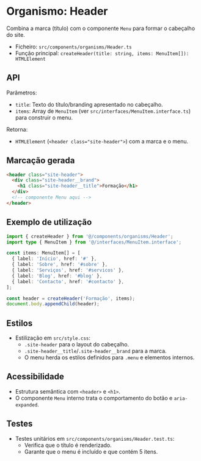 # Organismo: Header

Combina a marca (título) com o componente `Menu` para formar o cabeçalho do site.

- Ficheiro: `src/components/organisms/Header.ts`
- Função principal: `createHeader(title: string, items: MenuItem[]): HTMLElement`

## API

Parâmetros:

- `title`: Texto do título/branding apresentado no cabeçalho.
- `items`: Array de `MenuItem` (ver `src/interfaces/MenuItem.interface.ts`) para construir o menu.

Retorna:

- `HTMLElement` (`<header class="site-header">`) com a marca e o menu.

## Marcação gerada

```html
<header class="site-header">
  <div class="site-header__brand">
    <h1 class="site-header__title">Formação</h1>
  </div>
  <!-- componente Menu aqui -->
</header>
```

## Exemplo de utilização

```ts
import { createHeader } from '@/components/organisms/Header';
import type { MenuItem } from '@/interfaces/MenuItem.interface';

const items: MenuItem[] = [
  { label: 'Início', href: '#' },
  { label: 'Sobre', href: '#sobre' },
  { label: 'Serviços', href: '#servicos' },
  { label: 'Blog', href: '#blog' },
  { label: 'Contacto', href: '#contacto' },
];

const header = createHeader('Formação', items);
document.body.appendChild(header);
```

## Estilos

- Estilização em `src/style.css`:
  - `.site-header` para o layout do cabeçalho.
  - `.site-header__title`/`.site-header__brand` para a marca.
  - O menu herda os estilos definidos para `.menu` e elementos internos.

## Acessibilidade

- Estrutura semântica com `<header>` e `<h1>`.
- O componente `Menu` interno trata o comportamento do botão e `aria-expanded`.

## Testes

- Testes unitários em `src/components/organisms/Header.test.ts`:
  - Verifica que o título é renderizado.
  - Garante que o menu é incluído e que contém 5 itens.
